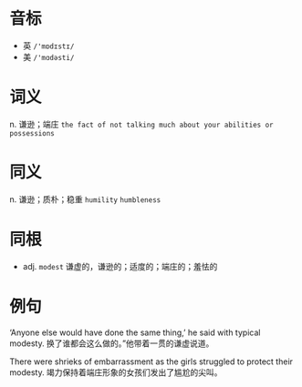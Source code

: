 # 音标

- 英 `/'mɒdɪstɪ/`
- 美 `/'mɑdəsti/`

# 词义

n. 谦逊；端庄
`the fact of not talking much about your abilities or possessions`

# 同义

n. 谦逊；质朴；稳重
`humility` `humbleness`

# 同根

- adj. `modest` 谦虚的，谦逊的；适度的；端庄的；羞怯的

# 例句

‘Anyone else would have done the same thing,’ he said with typical modesty.
换了谁都会这么做的。”他带着一贯的谦虚说道。

There were shrieks of embarrassment as the girls struggled to protect their modesty.
竭力保持着端庄形象的女孩们发出了尴尬的尖叫。


